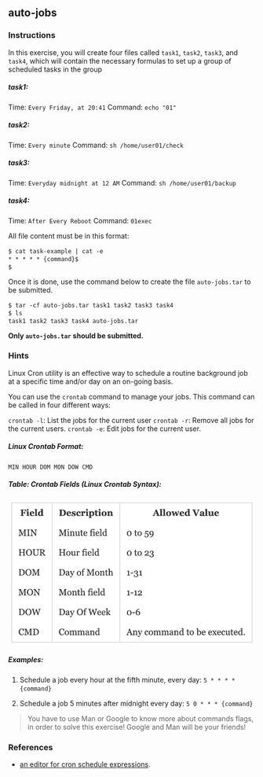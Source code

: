 ## auto-jobs

### Instructions

In this exercise, you will create four files called `task1`, `task2`, `task3`, and `task4`, which will contain the necessary formulas to set up a group of scheduled tasks in the group

##### task1:

Time: `Every Friday, at 20:41`
Command: `echo "01"`

##### task2:

Time: `Every minute`
Command: `sh /home/user01/check`

##### task3:

Time: `Everyday midnight at 12 AM`
Command: `sh /home/user01/backup`

##### task4:

Time: `After Every Reboot`
Command: `01exec`

All file content must be in this format:

```console
$ cat task-example | cat -e
* * * * * {command}$
$
```

Once it is done, use the command below to create the file `auto-jobs.tar` to be submitted.

```console
$ tar -cf auto-jobs.tar task1 task2 task3 task4
$ ls
task1 task2 task3 task4 auto-jobs.tar
```

**Only `auto-jobs.tar` should be submitted.**

### Hints

Linux Cron utility is an effective way to schedule a routine background job at a specific time and/or day on an on-going basis.

You can use the `crontab` command to manage your jobs. This command can be called in four different ways:

`crontab -l`: List the jobs for the current user
`crontab -r`: Remove all jobs for the current users.
`crontab -e`: Edit jobs for the current user.

##### Linux Crontab Format:

`MIN HOUR DOM MON DOW CMD`

##### Table: Crontab Fields (Linux Crontab Syntax):

![Table: Crontab Fields](resources/cronTasks-Table.png)

##### Examples:

1. Schedule a job every hour at the fifth minute, every day: `5 * * * * {command}`

2. Schedule a job 5 minutes after midnight every day: `5 0 * * * {command}`

> You have to use Man or Google to know more about commands flags, in order to solve this exercise!
> Google and Man will be your friends!

### References

- [an editor for cron schedule expressions](https://crontab.guru/).
